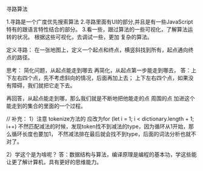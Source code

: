 寻路算法

1.寻路是一个广度优先搜索算法
2.寻路里面有UI的部分,并且是有一些JavaScript特有的跟语言特性结合的部分。
3.看一些，跟过算法的一些可视化，了解算法运转的状况。 根据这些可视化，去调试一些，更加
  复杂的算法。


定义寻路：
     在一张地图上，定义一个起点和终点，横竖斜找到所有，起点通向终点的路径。

思考：
  简化问题，从起点能走到哪去
  再简化，从起点第一步能走到哪去， 
   答：上下左右四个点，先不考虑斜向的情况，后面再加上去；
       上下左右四个点，如果没有障碍，我们就把它走下去。 

  再回答，从起点能走到哪，那么我们就是不断地把他能走的点 周围的点 加进这个能走到的集合的里面的一个过程。





// 补充：
1）注意 tokenize方法的
  应改为for (let i = 1; i < dictionary.length + 1; i++)
  不然匹配减法的时候，发现token找不到减法的type，因为循环从1开始，那么循环长度也要加1，
  不然减法排在最后就会找不到type，后面的词法分析也就不对了。

2）学这个是为啥呢？
   答：数据结构与算法，编译原理是编程的基本功，学这些能让更了解计算机，具有更好的思维能力。
